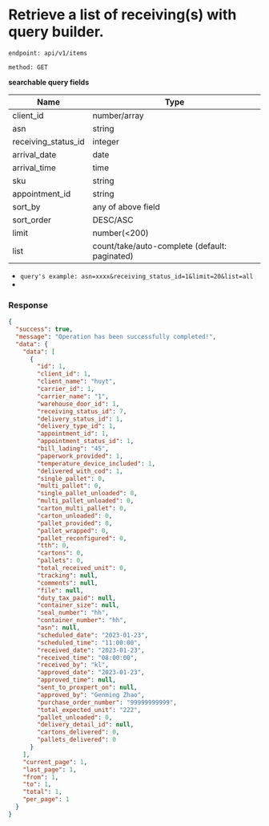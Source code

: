 # Retrieve a list of receiving(s) with query builder.



`endpoint: api/v1/items`

`method: GET`

**searchable query fields**

| Name                | Type                                          |
|---------------------|-----------------------------------------------|
| client_id           | number/array                                  |
| asn                 | string                                        |
| receiving_status_id | integer                                       |
| arrival_date        | date                                          |
| arrival_time        | time                                          |
| sku                 | string                                        |
| appointment_id      | string                                        |
| sort_by             | any of above field                            |
| sort_order          | DESC/ASC                                      |
| limit               | number(<200)                                  |
| list                | count/take/auto-complete (default: paginated) |


* `query's example: asn=xxxx&receiving_status_id=1&limit=20&list=all`
* 
### Response

```json
{
  "success": true,
  "message": "Operation has been successfully completed!",
  "data": {
    "data": [
      {
        "id": 1,
        "client_id": 1,
        "client_name": "huyt",
        "carrier_id": 1,
        "carrier_name": "1",
        "warehouse_door_id": 1,
        "receiving_status_id": 7,
        "delivery_status_id": 1,
        "delivery_type_id": 1,
        "appointment_id": 1,
        "appointment_status_id": 1,
        "bill_lading": "45",
        "paperwork_provided": 1,
        "temperature_device_included": 1,
        "delivered_with_cod": 1,
        "single_pallet": 0,
        "multi_pallet": 0,
        "single_pallet_unloaded": 0,
        "multi_pallet_unloaded": 0,
        "carton_multi_pallet": 0,
        "carton_unloaded": 0,
        "pallet_provided": 0,
        "pallet_wrapped": 0,
        "pallet_reconfigured": 0,
        "tth": 0,
        "cartons": 0,
        "pallets": 0,
        "total_received_unit": 0,
        "tracking": null,
        "comments": null,
        "file": null,
        "duty_tax_paid": null,
        "container_size": null,
        "seal_number": "hh",
        "container_number": "hh",
        "asn": null,
        "scheduled_date": "2023-01-23",
        "scheduled_time": "11:00:00",
        "received_date": "2023-01-23",
        "received_time": "08:00:00",
        "received_by": "kl",
        "approved_date": "2023-01-23",
        "approved_time": null,
        "sent_to_proxpert_on": null,
        "approved_by": "Genming Zhao",
        "purchase_order_number": "99999999999",
        "total_expected_unit": "222",
        "pallet_unloaded": 0,
        "delivery_detail_id": null,
        "cartons_delivered": 0,
        "pallets_delivered": 0
      }
    ],
    "current_page": 1,
    "last_page": 1,
    "from": 1,
    "to": 1,
    "total": 1,
    "per_page": 1
  }
}
```